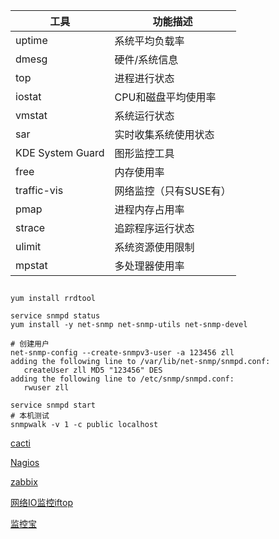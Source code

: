 


|工具 |功能描述|
|---|---|
|uptime|系统平均负载率|
|dmesg|硬件/系统信息|
|top|进程进行状态|
|iostat|CPU和磁盘平均使用率|
|vmstat|系统运行状态|
|sar|实时收集系统使用状态|
|KDE System Guard|图形监控工具|
|free|内存使用率|
|traffic-vis|网络监控（只有SUSE有）|
|pmap|进程内存占用率|
|strace|追踪程序运行状态|
|ulimit|系统资源使用限制|
|mpstat|多处理器使用率|

##

```
yum install rrdtool

service snmpd status
yum install -y net-snmp net-snmp-utils net-snmp-devel

# 创建用户
net-snmp-config --create-snmpv3-user -a 123456 zll
adding the following line to /var/lib/net-snmp/snmpd.conf:
   createUser zll MD5 "123456" DES
adding the following line to /etc/snmp/snmpd.conf:
   rwuser zll

service snmpd start
# 本机测试
snmpwalk -v 1 -c public localhost

```

[cacti](http://www.cacti.net/)

[Nagios](http://www.nagios.com/products/nagiosxi/)

[zabbix](http://www.zabbix.org/wiki/Main_Page)


[网络IO监控iftop](http://www.ex-parrot.com/~pdw/iftop/)

[监控宝](http://www.vpser.net/manage/jiankongbao.html)